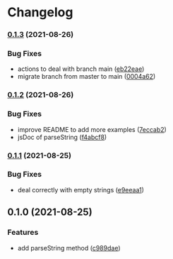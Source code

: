 # Changelog

### [0.1.3](https://www.github.com/cheminfo/dynamic-typing/compare/v0.1.2...v0.1.3) (2021-08-26)


### Bug Fixes

* actions to deal with branch main ([eb22eae](https://www.github.com/cheminfo/dynamic-typing/commit/eb22eae0abd0c1fc8afbf3eb2c5b6ddc2661859b))
* migrate branch from master to main ([0004a62](https://www.github.com/cheminfo/dynamic-typing/commit/0004a622f1f46ee9b7bd8bd2bc7fea1c30522674))

### [0.1.2](https://www.github.com/cheminfo/dynamic-typing/compare/v0.1.1...v0.1.2) (2021-08-26)


### Bug Fixes

* improve README to add more examples ([7eccab2](https://www.github.com/cheminfo/dynamic-typing/commit/7eccab2eac199494e47b9e642fc3693f774d4d17))
* jsDoc of parseString ([f4abcf8](https://www.github.com/cheminfo/dynamic-typing/commit/f4abcf89a0b82dbdc88d7983baf5d7ecb8cc782c))

### [0.1.1](https://www.github.com/cheminfo/dynamic-typing/compare/v0.1.0...v0.1.1) (2021-08-25)


### Bug Fixes

* deal correctly with empty strings ([e9eeaa1](https://www.github.com/cheminfo/dynamic-typing/commit/e9eeaa1bf1294470650fbe162ab3f5365eca70f2))

## 0.1.0 (2021-08-25)


### Features

* add parseString method ([c989dae](https://www.github.com/cheminfo/dynamic-typing/commit/c989dae846bce1f44879b1701e5a48e3cd59e81b))
